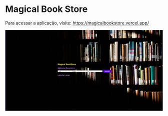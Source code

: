# Magical Book Store

Para acessar a aplicação, visite:
https://magicalbookstore.vercel.app/

![Web 1](https://github.com/46Stephan/magicalbookstore/blob/main/src/img/MBS.JPG)
